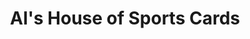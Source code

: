 ---
title: "Al's House of Sports Cards"
url: /schenectady/als-house-of-sports-cards/
shop: collector
---